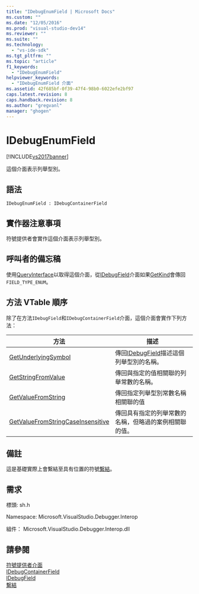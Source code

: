 ```yaml
---
title: "IDebugEnumField | Microsoft Docs"
ms.custom: ""
ms.date: "12/05/2016"
ms.prod: "visual-studio-dev14"
ms.reviewer: ""
ms.suite: ""
ms.technology: 
  - "vs-ide-sdk"
ms.tgt_pltfrm: ""
ms.topic: "article"
f1_keywords: 
  - "IDebugEnumField"
helpviewer_keywords: 
  - "IDebugEnumField 介面"
ms.assetid: 42f685bf-0f39-47f4-98b0-6022efe2bf97
caps.latest.revision: 8
caps.handback.revision: 8
ms.author: "gregvanl"
manager: "ghogen"
---
```

# IDebugEnumField
[!INCLUDE[vs2017banner](../../../code-quality/includes/vs2017banner.md)]

這個介面表示列舉型別。  
  
## 語法  
  
```  
IDebugEnumField : IDebugContainerField  
```  
  
## 實作器注意事項  
 符號提供者會實作這個介面表示列舉型別。  
  
## 呼叫者的備忘稿  
 使用[QueryInterface](/visual-cpp/atl/queryinterface)以取得這個介面，從[IDebugField](../../../extensibility/debugger/reference/idebugfield.md)介面如果[GetKind](../Topic/IDebugField::GetKind.md)會傳回`FIELD_TYPE_ENUM`。  
  
## 方法 VTable 順序  
 除了在方法`IDebugField`和`IDebugContainerField`介面，這個介面會實作下列方法：  
  
|方法|描述|  
|--------|--------|  
|[GetUnderlyingSymbol](../../../extensibility/debugger/reference/idebugenumfield-getunderlyingsymbol.md)|傳回[IDebugField](../../../extensibility/debugger/reference/idebugfield.md)描述這個列舉型別的名稱。|  
|[GetStringFromValue](../../../extensibility/debugger/reference/idebugenumfield-getstringfromvalue.md)|傳回與指定的值相關聯的列舉常數的名稱。|  
|[GetValueFromString](../../../extensibility/debugger/reference/idebugenumfield-getvaluefromstring.md)|傳回指定列舉型別常數名稱相關聯的值|  
|[GetValueFromStringCaseInsensitive](../Topic/IDebugEnumField::GetValueFromStringCaseInsensitive.md)|傳回具有指定的列舉常數的名稱，但略過的案例相關聯的值。|  
  
## 備註  
 這是基礎實際上會繫結至具有位置的符號[繫結](../../../extensibility/debugger/reference/idebugbinder-bind.md)。  
  
## 需求  
 標頭: sh.h  
  
 Namespace: Microsoft.VisualStudio.Debugger.Interop  
  
 組件： Microsoft.VisualStudio.Debugger.Interop.dll  
  
## 請參閱  
 [符號提供者介面](../../../extensibility/debugger/reference/symbol-provider-interfaces.md)   
 [IDebugContainerField](../../../extensibility/debugger/reference/idebugcontainerfield.md)   
 [IDebugField](../../../extensibility/debugger/reference/idebugfield.md)   
 [繫結](../../../extensibility/debugger/reference/idebugbinder-bind.md)